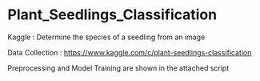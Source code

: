 # Plant_Seedlings_Classification
Kaggle : Determine the species of a seedling from an image 


Data Collection : https://www.kaggle.com/c/plant-seedlings-classification

Preprocessing and Model Training are shown in the attached script 
